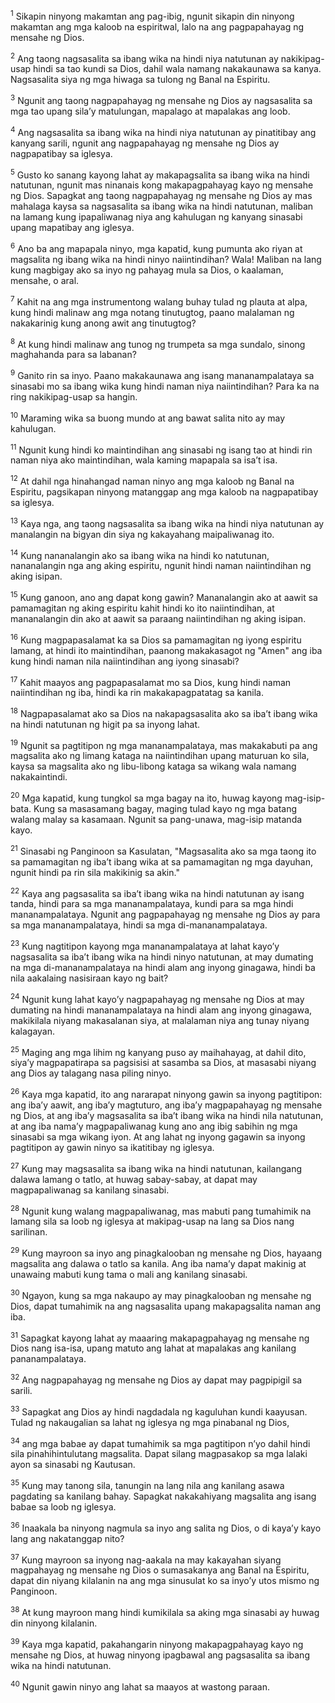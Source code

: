 <sup>1</sup>
Sikapin ninyong makamtan ang pag-ibig, ngunit sikapin din ninyong makamtan ang mga kaloob na espiritwal, lalo na ang pagpapahayag ng mensahe ng Dios. 

<sup>2</sup>
Ang taong nagsasalita sa ibang wika na hindi niya natutunan ay nakikipag-usap hindi sa tao kundi sa Dios, dahil wala namang nakakaunawa sa kanya. Nagsasalita siya ng mga hiwaga sa tulong ng Banal na Espiritu. 

<sup>3</sup>
Ngunit ang taong nagpapahayag ng mensahe ng Dios ay nagsasalita sa mga tao upang silaʼy matulungan, mapalago at mapalakas ang loob. 

<sup>4</sup>
Ang nagsasalita sa ibang wika na hindi niya natutunan ay pinatitibay ang kanyang sarili, ngunit ang nagpapahayag ng mensahe ng Dios ay nagpapatibay sa iglesya. 

<sup>5</sup>
Gusto ko sanang kayong lahat ay makapagsalita sa ibang wika na hindi natutunan, ngunit mas ninanais kong makapagpahayag kayo ng mensahe ng Dios. Sapagkat ang taong nagpapahayag ng mensahe ng Dios ay mas mahalaga kaysa sa nagsasalita sa ibang wika na hindi natutunan, maliban na lamang kung ipapaliwanag niya ang kahulugan ng kanyang sinasabi upang mapatibay ang iglesya. 

<sup>6</sup>
Ano ba ang mapapala ninyo, mga kapatid, kung pumunta ako riyan at magsalita ng ibang wika na hindi ninyo naiintindihan? Wala! Maliban na lang kung magbigay ako sa inyo ng pahayag mula sa Dios, o kaalaman, mensahe, o aral. 

<sup>7</sup>
Kahit na ang mga instrumentong walang buhay tulad ng plauta at alpa, kung hindi malinaw ang mga notang tinutugtog, paano malalaman ng nakakarinig kung anong awit ang tinutugtog? 

<sup>8</sup>
At kung hindi malinaw ang tunog ng trumpeta sa mga sundalo, sinong maghahanda para sa labanan? 

<sup>9</sup>
Ganito rin sa inyo. Paano makakaunawa ang isang mananampalataya sa sinasabi mo sa ibang wika kung hindi naman niya naiintindihan? Para ka na ring nakikipag-usap sa hangin. 

<sup>10</sup>
Maraming wika sa buong mundo at ang bawat salita nito ay may kahulugan. 

<sup>11</sup>
Ngunit kung hindi ko maintindihan ang sinasabi ng isang tao at hindi rin naman niya ako maintindihan, wala kaming mapapala sa isaʼt isa. 

<sup>12</sup>
At dahil nga hinahangad naman ninyo ang mga kaloob ng Banal na Espiritu, pagsikapan ninyong matanggap ang mga kaloob na nagpapatibay sa iglesya. 

<sup>13</sup>
Kaya nga, ang taong nagsasalita sa ibang wika na hindi niya natutunan ay manalangin na bigyan din siya ng kakayahang maipaliwanag ito. 

<sup>14</sup>
Kung nananalangin ako sa ibang wika na hindi ko natutunan, nananalangin nga ang aking espiritu, ngunit hindi naman naiintindihan ng aking isipan. 

<sup>15</sup>
Kung ganoon, ano ang dapat kong gawin? Mananalangin ako at aawit sa pamamagitan ng aking espiritu kahit hindi ko ito naiintindihan, at mananalangin din ako at aawit sa paraang naiintindihan ng aking isipan. 

<sup>16</sup>
Kung magpapasalamat ka sa Dios sa pamamagitan ng iyong espiritu lamang, at hindi ito maintindihan, paanong makakasagot ng "Amen" ang iba kung hindi naman nila naiintindihan ang iyong sinasabi? 

<sup>17</sup>
Kahit maayos ang pagpapasalamat mo sa Dios, kung hindi naman naiintindihan ng iba, hindi ka rin makakapagpatatag sa kanila. 

<sup>18</sup>
Nagpapasalamat ako sa Dios na nakapagsasalita ako sa ibaʼt ibang wika na hindi natutunan ng higit pa sa inyong lahat. 

<sup>19</sup>
Ngunit sa pagtitipon ng mga mananampalataya, mas makakabuti pa ang magsalita ako ng limang kataga na naiintindihan upang maturuan ko sila, kaysa sa magsalita ako ng libu-libong kataga sa wikang wala namang nakakaintindi. 

<sup>20</sup>
Mga kapatid, kung tungkol sa mga bagay na ito, huwag kayong mag-isip-bata. Kung sa masasamang bagay, maging tulad kayo ng mga batang walang malay sa kasamaan. Ngunit sa pang-unawa, mag-isip matanda kayo. 

<sup>21</sup>
Sinasabi ng Panginoon sa Kasulatan, "Magsasalita ako sa mga taong ito sa pamamagitan ng ibaʼt ibang wika at sa pamamagitan ng mga dayuhan, ngunit hindi pa rin sila makikinig sa akin." 

<sup>22</sup>
Kaya ang pagsasalita sa ibaʼt ibang wika na hindi natutunan ay isang tanda, hindi para sa mga mananampalataya, kundi para sa mga hindi mananampalataya. Ngunit ang pagpapahayag ng mensahe ng Dios ay para sa mga mananampalataya, hindi sa mga di-mananampalataya. 

<sup>23</sup>
Kung nagtitipon kayong mga mananampalataya at lahat kayoʼy nagsasalita sa ibaʼt ibang wika na hindi ninyo natutunan, at may dumating na mga di-mananampalataya na hindi alam ang inyong ginagawa, hindi ba nila aakalaing nasisiraan kayo ng bait? 

<sup>24</sup>
Ngunit kung lahat kayoʼy nagpapahayag ng mensahe ng Dios at may dumating na hindi mananampalataya na hindi alam ang inyong ginagawa, makikilala niyang makasalanan siya, at malalaman niya ang tunay niyang kalagayan. 

<sup>25</sup>
Maging ang mga lihim ng kanyang puso ay maihahayag, at dahil dito, siyaʼy magpapatirapa sa pagsisisi at sasamba sa Dios, at masasabi niyang ang Dios ay talagang nasa piling ninyo.

<sup>26</sup>
Kaya mga kapatid, ito ang nararapat ninyong gawin sa inyong pagtitipon: ang ibaʼy aawit, ang ibaʼy magtuturo, ang ibaʼy magpapahayag ng mensahe ng Dios, at ang ibaʼy magsasalita sa ibaʼt ibang wika na hindi nila natutunan, at ang iba namaʼy magpapaliwanag kung ano ang ibig sabihin ng mga sinasabi sa mga wikang iyon. At ang lahat ng inyong gagawin sa inyong pagtitipon ay gawin ninyo sa ikatitibay ng iglesya. 

<sup>27</sup>
Kung may magsasalita sa ibang wika na hindi natutunan, kailangang dalawa lamang o tatlo, at huwag sabay-sabay, at dapat may magpapaliwanag sa kanilang sinasabi. 

<sup>28</sup>
Ngunit kung walang magpapaliwanag, mas mabuti pang tumahimik na lamang sila sa loob ng iglesya at makipag-usap na lang sa Dios nang sarilinan. 

<sup>29</sup>
Kung mayroon sa inyo ang pinagkalooban ng mensahe ng Dios, hayaang magsalita ang dalawa o tatlo sa kanila. Ang iba namaʼy dapat makinig at unawaing mabuti kung tama o mali ang kanilang sinasabi. 

<sup>30</sup>
Ngayon, kung sa mga nakaupo ay may pinagkalooban ng mensahe ng Dios, dapat tumahimik na ang nagsasalita upang makapagsalita naman ang iba. 

<sup>31</sup>
Sapagkat kayong lahat ay maaaring makapagpahayag ng mensahe ng Dios nang isa-isa, upang matuto ang lahat at mapalakas ang kanilang pananampalataya. 

<sup>32</sup>
Ang nagpapahayag ng mensahe ng Dios ay dapat may pagpipigil sa sarili. 

<sup>33</sup>
Sapagkat ang Dios ay hindi nagdadala ng kaguluhan kundi kaayusan. Tulad ng nakaugalian sa lahat ng iglesya ng mga pinabanal ng Dios, 

<sup>34</sup>
ang mga babae ay dapat tumahimik sa mga pagtitipon nʼyo dahil hindi sila pinahihintulutang magsalita. Dapat silang magpasakop sa mga lalaki ayon sa sinasabi ng Kautusan. 

<sup>35</sup>
Kung may tanong sila, tanungin na lang nila ang kanilang asawa pagdating sa kanilang bahay. Sapagkat nakakahiyang magsalita ang isang babae sa loob ng iglesya. 

<sup>36</sup>
Inaakala ba ninyong nagmula sa inyo ang salita ng Dios, o di kayaʼy kayo lang ang nakatanggap nito? 

<sup>37</sup>
Kung mayroon sa inyong nag-aakala na may kakayahan siyang magpahayag ng mensahe ng Dios o sumasakanya ang Banal na Espiritu, dapat din niyang kilalanin na ang mga sinusulat ko sa inyoʼy utos mismo ng Panginoon. 

<sup>38</sup>
At kung mayroon mang hindi kumikilala sa aking mga sinasabi ay huwag din ninyong kilalanin. 

<sup>39</sup>
Kaya mga kapatid, pakahangarin ninyong makapagpahayag kayo ng mensahe ng Dios, at huwag ninyong ipagbawal ang pagsasalita sa ibang wika na hindi natutunan. 

<sup>40</sup>
Ngunit gawin ninyo ang lahat sa maayos at wastong paraan.
